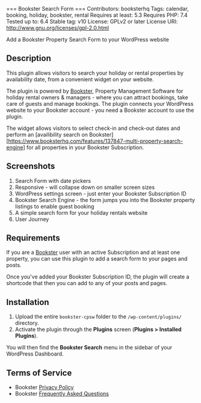 === Bookster Search Form ===
Contributors: booksterhq
Tags: calendar, booking, holiday, bookster, rental
Requires at least: 5.3
Requires PHP: 7.4
Tested up to: 6.4
Stable tag: v10
License: GPLv2 or later
License URI: http://www.gnu.org/licenses/gpl-2.0.html

Add a Bookster Property Search Form to your WordPress website

## Description

This plugin allows visitors to search your holiday or rental properties by availability date, from a convenient widget on your website.

The plugin is powered by [Bookster](https://www.booksterhq.com/), Property Management Software for holiday rental owners & managers - where you can attract bookings, take care of guests and manage bookings. The plugin connects your WordPress website to your Bookster account - you need a Bookster account to use the plugin.

The widget allows visitors to select check-in and check-out dates and perform an [availibility search on Bookster][https://www.booksterhq.com/features/137847-multi-property-search-engine] for all properties in your Bookster Subscription.

## Screenshots

1. Search Form with date pickers
2. Responsive - will collapse down on smaller screen sizes
3. WordPress settings screen - just enter your Bookster Subscription ID
4. Bookster Search Engine - the form jumps you into the Bookster property listings to enable guest booking
5. A simple search form for your holiday rentals website
6. User Journey

## Requirements

If you are a [Bookster](https://www.booksterhq.com/) user with an active Subscription and at least one property, you can use this plugin to add a search form to your pages and posts.

Once you've added your Bookster Subscription ID, the plugin will create a shortcode that then you can add to any of your posts and pages.

## Installation

1. Upload the entire `bookster-cpsw` folder to the `/wp-content/plugins/` directory.
2. Activate the plugin through the **Plugins** screen (**Plugins > Installed Plugins**).

You will then find the **Bookster Search** menu in the sidebar of your WordPress Dashboard.

## Terms of Service

- Bookster [Privacy Policy](https://www.booksterhq.com/privacy)
- Bookster [Frequently Asked Questions](https://www.booksterhq.com/faqs)